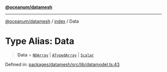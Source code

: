 [**@oceanum/datamesh**](../../README.md)

***

[@oceanum/datamesh](../../README.md) / [index](../README.md) / Data

# Type Alias: Data

> **Data** = [`NDArray`](NDArray.md) \| [`ATypedArray`](ATypedArray.md) \| [`Scalar`](Scalar.md)

Defined in: [packages/datamesh/src/lib/datamodel.ts:43](https://github.com/oceanum-io/oceanum-js/blob/3690a65f9299651d3a3a5e315b93a4a92e341aa0/packages/datamesh/src/lib/datamodel.ts#L43)
